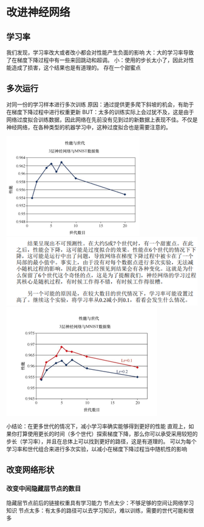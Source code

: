 # 改进神经网络

## 学习率

我们发现，学习率改大或者改小都会对性能产生负面的影响
大：大的学习率导致了在梯度下降过程中有一些来回跳动和超调。
小：使用的步长太小了，因此对性能造成了损害，这个结果也是有道理的。
存在一个甜蜜点

## 多次运行

对同一份的学习样本进行多次训练
原因：通过提供更多爬下斜坡的机会，有助于在梯度下降过程中进行权重更新
BUT：太多的训练实际上会过犹不及，这是由于网络过度拟合训练数据，因此网络在先前没有见到过的新数据上表现不佳。不仅是神经网络，在各种类型的机器学习中，这种过度拟合也是需要注意的。

![alt text](image.png)
![alt text](image-1.png)
![alt text](image-2.png)

小结论：在更多世代的情况下，减小学习率确实能够得到更好的性能
直观上，如果你打算使用更长的时间（多个世代）探索梯度下降，那么你可以承受采用较短的步长（学习率），并且在总体上可以找到更好的路径，这是有道理的。
可以为每个学习率和世代组合来进行多次实验，以减小在梯度下降过程当中随机性的影响

## 改变网络形状

### 改变中间隐藏层节点的数目

隐藏层节点前后的链接权重具有学习能力
节点太少：不够足够的空间让网络学习知识
节点太多：有太多的路径可以去学习知识，难以训练，需要的世代可能和很多